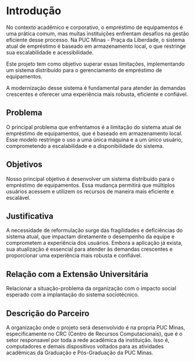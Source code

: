 # Introdução

No contexto acadêmico e corporativo, o empréstimo de equipamentos é uma prática comum, mas muitas instituições enfrentam desafios na gestão eficiente desse processo. Na PUC Minas - Praça da Liberdade, o sistema atual de empréstimo é baseado em armazenamento local, o que restringe sua escalabilidade e acessibilidade.

Este projeto tem como objetivo superar essas limitações, implementando um sistema distribuído para o gerenciamento de empréstimo de equipamentos.

A modernização desse sistema é fundamental para atender às demandas crescentes e oferecer uma experiência mais robusta, eficiente e confiável.

## Problema

O principal problema que enfrentamos é a limitação do sistema atual de empréstimo de equipamentos, que é baseado em armazenamento local. Esse modelo restringe o uso a uma única máquina e a um único usuário, comprometendo a escalabilidade e a disponibilidade do sistema.


## Objetivos

Nosso principal objetivo é desenvolver um sistema distribuído para o empréstimo de equipamentos. Essa mudança permitirá que múltiplos usuários acessem e utilizem os recursos de maneira mais eficiente e escalável.

## Justificativa

A necessidade de reformulação surge das fragilidades e deficiências do sistema atual, que impactam diretamente o desempenho da equipe e comprometem a experiência dos usuários. Embora a aplicação já exista, sua atualização é essencial para atender às demandas crescentes e proporcionar uma experiência mais robusta e confiável.


## Relação com a Extensão Universitária

Relacionar a situação-problema da organização com o impacto social esperado com a implantação do sistema sociotécnico.

## Descrição do Parceiro

A organização onde o projeto será desenvolvido é na propria PUC Minas, especificamente no CRC (Centro de Recursos Computacionais), que é o setor responsavel por toda a rede acadêmica da instituição. Isso é, computadores e demais dispositivos voltados para as atividades acadêmicas da Graduação e Pós-Graduação da PUC Minas.

